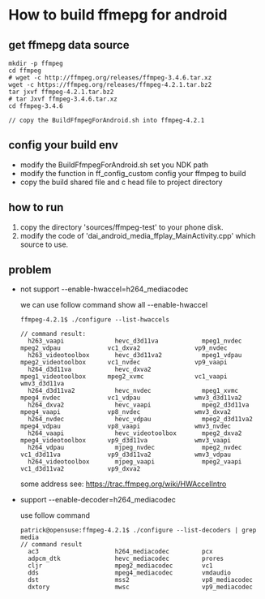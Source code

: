 
# How to build ffmepg for android

## get ffmepg data source

```
mkdir -p ffmpeg
cd ffmpeg
# wget -c http://ffmpeg.org/releases/ffmpeg-3.4.6.tar.xz
wget -c https://ffmpeg.org/releases/ffmpeg-4.2.1.tar.bz2
tar jxvf ffmpeg-4.2.1.tar.bz2
# tar Jxvf ffmpeg-3.4.6.tar.xz
cd ffmpeg-3.4.6

// copy the BuildFfmpegForAndroid.sh into ffmpeg-4.2.1
```

## config your build env

+ modify the BuildFfmpegForAndroid.sh set you NDK path
+ modify the function in ff_config_custom config your ffmpeg to build
+ copy the build shared file and c head file to project directory


## how to run

1. copy the directory 'sources/ffmpeg-test' to your phone disk.
2. modify the code of 'dai_android_media_ffplay_MainActivity.cpp' which source to use.

## problem

+ not support --enable-hwaccel=h264_mediacodec

  we can use follow command show all --enable-hwaccel
  ```shell
  ffmpeg-4.2.1$ ./configure --list-hwaccels

  // command result:
    h263_vaapi              hevc_d3d11va            mpeg1_nvdec             mpeg2_vdpau             vc1_dxva2               vp9_nvdec
    h263_videotoolbox       hevc_d3d11va2           mpeg1_vdpau             mpeg2_videotoolbox      vc1_nvdec               vp9_vaapi
    h264_d3d11va            hevc_dxva2              mpeg1_videotoolbox      mpeg2_xvmc              vc1_vaapi               wmv3_d3d11va
    h264_d3d11va2           hevc_nvdec              mpeg1_xvmc              mpeg4_nvdec             vc1_vdpau               wmv3_d3d11va2
    h264_dxva2              hevc_vaapi              mpeg2_d3d11va           mpeg4_vaapi             vp8_nvdec               wmv3_dxva2
    h264_nvdec              hevc_vdpau              mpeg2_d3d11va2          mpeg4_vdpau             vp8_vaapi               wmv3_nvdec
    h264_vaapi              hevc_videotoolbox       mpeg2_dxva2             mpeg4_videotoolbox      vp9_d3d11va             wmv3_vaapi
    h264_vdpau              mjpeg_nvdec             mpeg2_nvdec             vc1_d3d11va             vp9_d3d11va2            wmv3_vdpau
    h264_videotoolbox       mjpeg_vaapi             mpeg2_vaapi             vc1_d3d11va2            vp9_dxva2
  ```

  some address see: https://trac.ffmpeg.org/wiki/HWAccelIntro

+ support --enable-decoder=h264_mediacodec

  use follow command
  ```shell
  patrick@opensuse:ffmpeg-4.2.1$ ./configure --list-decoders | grep media
  // command result
    ac3                     h264_mediacodec         pcx
    adpcm_dtk               hevc_mediacodec         prores
    cljr                    mpeg2_mediacodec        vc1
    dds                     mpeg4_mediacodec        vmdaudio
    dst                     mss2                    vp8_mediacodec
    dxtory                  mwsc                    vp9_mediacodec
  ```





